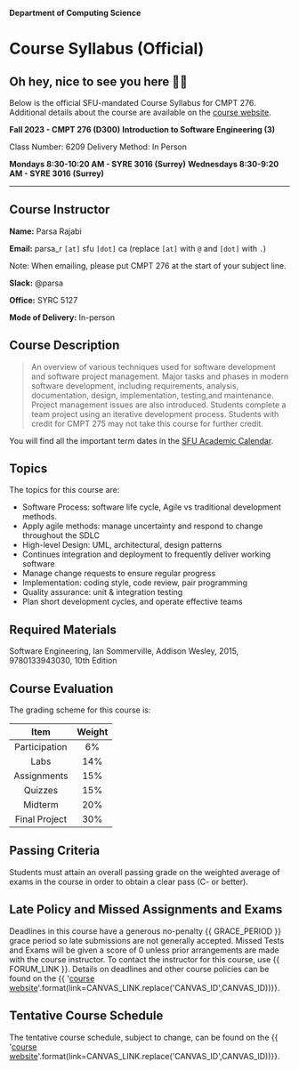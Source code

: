 <!-- ![](../images/header.jpg) -->

<!-- ![](../images/UBCO_CMPS_header.jpg) -->

**Department of Computing Science**

# Course Syllabus (Official)

## Oh hey, nice to see you here 👋🏼

Below is the official SFU-mandated Course Syllabus for CMPT 276.
Additional details about the course are available on the [course website](https://canvas.sfu.ca/courses/79650).

**Fall 2023 - CMPT 276 (D300)**
**Introduction to Software Engineering (3)**

Class Number: 6209
Delivery Method: In Person

**Mondays 8:30-10:20 AM - SYRE 3016 (Surrey)**
**Wednesdays 8:30-9:20 AM - SYRE 3016 (Surrey)**

---
## Course Instructor

**Name:** Parsa Rajabi

**Email:** parsa_r `[at]` sfu `[dot]` ca (replace `[at]` with `@` and `[dot]` with `.`)

Note: When emailing, please put CMPT 276 at the start of your subject line.

**Slack:** @parsa

**Office:** SYRC 5127

**Mode of Delivery:** In-person

## Course Description

> An overview of various techniques used for software development and software project management. Major tasks and phases in modern software development, including requirements, analysis, documentation, design, implementation, testing,and maintenance. Project management issues are also introduced. Students complete a team project using an iterative development process. Students with credit for CMPT 275 may not take this course for further credit.

You will find all the important term dates in the [SFU Academic Calendar](https://www.sfu.ca/students/calendar/2023/fall.html).

## Topics

The topics for this course are: 

- Software Process: software life cycle, Agile vs traditional development methods.
- Apply agile methods: manage uncertainty and respond to change throughout the SDLC
- High-level Design: UML, architectural, design patterns
- Continues integration and deployment to frequently deliver working software
- Manage change requests to ensure regular progress
- Implementation: coding style, code review, pair programming
- Quality assurance: unit & integration testing
- Plan short development cycles, and operate effective teams

## Required Materials

Software Engineering, Ian Sommerville, Addison Wesley, 2015, 9780133943030, 10th Edition

## Course Evaluation

The grading scheme for this course is: 

|      **Item**      | **Weight** |
|:------------------:|:----------:|
|    Participation   |     6%    |
|        Labs        |     14%    |
|     Assignments    |     15%    |
|       Quizzes      |     15%    |
|       Midterm      |     20%    |
|    Final Project   |     30%    |

## Passing Criteria

Students must attain an overall passing grade on the weighted average of exams in the course in order to obtain a clear pass (C- or better).

## Late Policy and Missed Assignments and Exams

Deadlines in this course have a generous no-penalty {{ GRACE_PERIOD }} grace period so late submissions are not generally accepted.
Missed Tests and Exams will be given a score of 0 unless prior arrangements are made with the course instructor.
To contact the instructor for this course, use {{ FORUM_LINK }}.
Details on deadlines and other course policies can be found on the {{ '[course website]({link})'.format(link=CANVAS_LINK.replace('CANVAS_ID',CANVAS_ID))}}.

## Tentative Course Schedule
The tentative course schedule, subject to change, can be found on the {{ '[course website]({link})'.format(link=CANVAS_LINK.replace('CANVAS_ID',CANVAS_ID))}}.

```{include} syllabus_bits/schedule.md
```

```{include} syllabus_bits/policies.md
```